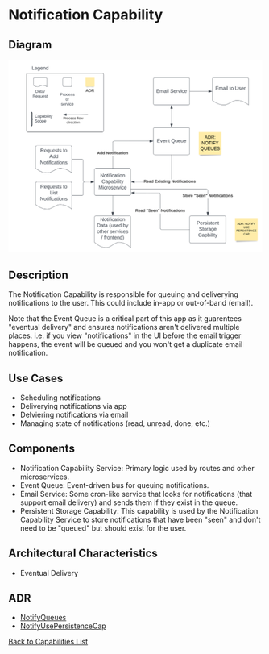 # Notification Capability

## Diagram

![NotificationCapability](https://raw.githubusercontent.com/TheMarmots/ArchKatas2022/main/assets/NotificationCapability.svg)


## Description

The Notification Capability is responsible for queuing and deliverying notifications to the user.  This could include in-app or out-of-band (email).

Note that the Event Queue is a critical part of this app as it guarentees "eventual delivery" and ensures notifications aren't delivered multiple places. i.e. if you view "notifications" in the UI before the email trigger happens, the event will be queued and you won't get a duplicate email notification.
## Use Cases

* Scheduling notifications
* Deliverying notifications via app
* Delviering notifications via email
* Managing state of notifications (read, unread, done, etc.)

## Components

* Notification Capability Service: Primary logic used by routes and other microservices.
* Event Queue: Event-driven bus for queuing notifications.
* Email Service: Some cron-like service that looks for notifications (that support email delivery) and sends them if they exist in the queue.
* Persistent Storage Capability: This capability is used by the Notification Capability Service to store notifications that have been "seen" and don't need to be "queued" but should exist for the user.

## Architectural Characteristics
* Eventual Delivery

## ADR
- [NotifyQueues](../../ADRs/NotifyQueues.md)
- [NotifyUsePersistenceCap](../../ADRs/NotifyUsePersistenceCap.md)

[Back to Capabilities List](../../Solution/DetailedArch.md)